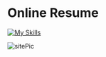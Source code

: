 # Online Resume

[![My Skills](https://skillicons.dev/icons?i=html)](https://skillicons.dev)

![sitePic](https://github.com/shanibider/Online-resume/assets/72359805/7a27ce93-23b1-41a9-9a53-3cf9a49ec71e)
